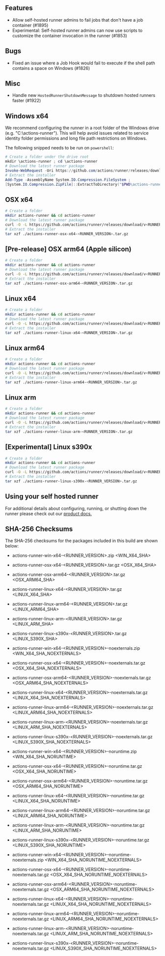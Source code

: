 ## Features
- Allow self-hosted runner admins to fail jobs that don't have a job container (#1895)
- Experimental: Self-hosted runner admins can now use scripts to customize the container invocation in the runner (#1853)
## Bugs
- Fixed an issue where a Job Hook would fail to execute if the shell path contains a space on Windows (#1826)

## Misc
- Handle new `HostedRunnerShutdownMessage` to shutdown hosted runners faster (#1922)

## Windows x64
We recommend configuring the runner in a root folder of the Windows drive (e.g. "C:\actions-runner"). This will help avoid issues related to service identity folder permissions and long file path restrictions on Windows.

The following snipped needs to be run on `powershell`:
``` powershell
# Create a folder under the drive root
mkdir \actions-runner ; cd \actions-runner
# Download the latest runner package
Invoke-WebRequest -Uri https://github.com/actions/runner/releases/download/v<RUNNER_VERSION>/actions-runner-win-x64-<RUNNER_VERSION>.zip -OutFile actions-runner-win-x64-<RUNNER_VERSION>.zip
# Extract the installer
Add-Type -AssemblyName System.IO.Compression.FileSystem ;
[System.IO.Compression.ZipFile]::ExtractToDirectory("$PWD\actions-runner-win-x64-<RUNNER_VERSION>.zip", "$PWD")
```

## OSX x64

``` bash
# Create a folder
mkdir actions-runner && cd actions-runner
# Download the latest runner package
curl -O -L https://github.com/actions/runner/releases/download/v<RUNNER_VERSION>/actions-runner-osx-x64-<RUNNER_VERSION>.tar.gz
# Extract the installer
tar xzf ./actions-runner-osx-x64-<RUNNER_VERSION>.tar.gz
```

## [Pre-release] OSX arm64 (Apple silicon)

``` bash
# Create a folder
mkdir actions-runner && cd actions-runner
# Download the latest runner package
curl -O -L https://github.com/actions/runner/releases/download/v<RUNNER_VERSION>/actions-runner-osx-arm64-<RUNNER_VERSION>.tar.gz
# Extract the installer
tar xzf ./actions-runner-osx-arm64-<RUNNER_VERSION>.tar.gz
```

## Linux x64

``` bash
# Create a folder
mkdir actions-runner && cd actions-runner
# Download the latest runner package
curl -O -L https://github.com/actions/runner/releases/download/v<RUNNER_VERSION>/actions-runner-linux-x64-<RUNNER_VERSION>.tar.gz
# Extract the installer
tar xzf ./actions-runner-linux-x64-<RUNNER_VERSION>.tar.gz
```

## Linux arm64

``` bash
# Create a folder
mkdir actions-runner && cd actions-runner
# Download the latest runner package
curl -O -L https://github.com/actions/runner/releases/download/v<RUNNER_VERSION>/actions-runner-linux-arm64-<RUNNER_VERSION>.tar.gz
# Extract the installer
tar xzf ./actions-runner-linux-arm64-<RUNNER_VERSION>.tar.gz
```

## Linux arm

``` bash
# Create a folder
mkdir actions-runner && cd actions-runner
# Download the latest runner package
curl -O -L https://github.com/actions/runner/releases/download/v<RUNNER_VERSION>/actions-runner-linux-arm-<RUNNER_VERSION>.tar.gz
# Extract the installer
tar xzf ./actions-runner-linux-arm-<RUNNER_VERSION>.tar.gz
```

## [Experimental] Linux s390x

``` bash
# Create a folder
mkdir actions-runner && cd actions-runner
# Download the latest runner package
curl -O -L https://github.com/actions/runner/releases/download/v<RUNNER_VERSION>/actions-runner-linux-s390x-<RUNNER_VERSION>.tar.gz
# Extract the installer
tar xzf ./actions-runner-linux-s390x-<RUNNER_VERSION>.tar.gz
```

## Using your self hosted runner
For additional details about configuring, running, or shutting down the runner please check out our [product docs.](https://help.github.com/en/actions/automating-your-workflow-with-github-actions/adding-self-hosted-runners)

## SHA-256 Checksums

The SHA-256 checksums for the packages included in this build are shown below:

- actions-runner-win-x64-<RUNNER_VERSION>.zip <!-- BEGIN SHA win-x64 --><WIN_X64_SHA><!-- END SHA win-x64 -->
- actions-runner-osx-x64-<RUNNER_VERSION>.tar.gz <!-- BEGIN SHA osx-x64 --><OSX_X64_SHA><!-- END SHA osx-x64 -->
- actions-runner-osx-arm64-<RUNNER_VERSION>.tar.gz <!-- BEGIN SHA osx-arm64 --><OSX_ARM64_SHA><!-- END SHA osx-arm64 -->
- actions-runner-linux-x64-<RUNNER_VERSION>.tar.gz <!-- BEGIN SHA linux-x64 --><LINUX_X64_SHA><!-- END SHA linux-x64 -->
- actions-runner-linux-arm64-<RUNNER_VERSION>.tar.gz <!-- BEGIN SHA linux-arm64 --><LINUX_ARM64_SHA><!-- END SHA linux-arm64 -->
- actions-runner-linux-arm-<RUNNER_VERSION>.tar.gz <!-- BEGIN SHA linux-arm --><LINUX_ARM_SHA><!-- END SHA linux-arm -->
- actions-runner-linux-s390x-<RUNNER_VERSION>.tar.gz <!-- BEGIN SHA linux-s390x --><LINUX_S390X_SHA><!-- END SHA linux-s390x -->

- actions-runner-win-x64-<RUNNER_VERSION>-noexternals.zip <!-- BEGIN SHA win-x64_noexternals --><WIN_X64_SHA_NOEXTERNALS><!-- END SHA win-x64_noexternals -->
- actions-runner-osx-x64-<RUNNER_VERSION>-noexternals.tar.gz <!-- BEGIN SHA osx-x64_noexternals --><OSX_X64_SHA_NOEXTERNALS><!-- END SHA osx-x64_noexternals -->
- actions-runner-osx-arm64-<RUNNER_VERSION>-noexternals.tar.gz <!-- BEGIN SHA osx-arm64_noexternals --><OSX_ARM64_SHA_NOEXTERNALS><!-- END SHA osx-arm64_noexternals -->
- actions-runner-linux-x64-<RUNNER_VERSION>-noexternals.tar.gz <!-- BEGIN SHA linux-x64_noexternals --><LINUX_X64_SHA_NOEXTERNALS><!-- END SHA linux-x64_noexternals -->
- actions-runner-linux-arm64-<RUNNER_VERSION>-noexternals.tar.gz <!-- BEGIN SHA linux-arm64_noexternals --><LINUX_ARM64_SHA_NOEXTERNALS><!-- END SHA linux-arm64_noexternals -->
- actions-runner-linux-arm-<RUNNER_VERSION>-noexternals.tar.gz <!-- BEGIN SHA linux-arm_noexternals --><LINUX_ARM_SHA_NOEXTERNALS><!-- END SHA linux-arm_noexternals -->
- actions-runner-linux-s390x-<RUNNER_VERSION>-noexternals.tar.gz <!-- BEGIN SHA linux-arm_noexternals --><LINUX_S390X_SHA_NOEXTERNALS><!-- END SHA linux-arm_noexternals -->

- actions-runner-win-x64-<RUNNER_VERSION>-noruntime.zip <!-- BEGIN SHA win-x64_noruntime --><WIN_X64_SHA_NORUNTIME><!-- END SHA win-x64_noruntime -->
- actions-runner-osx-x64-<RUNNER_VERSION>-noruntime.tar.gz <!-- BEGIN SHA osx-x64_noruntime --><OSX_X64_SHA_NORUNTIME><!-- END SHA osx-x64_noruntime -->
- actions-runner-osx-arm64-<RUNNER_VERSION>-noruntime.tar.gz <!-- BEGIN SHA osx-arm64_noruntime --><OSX_ARM64_SHA_NORUNTIME><!-- END SHA osx-arm64_noruntime -->
- actions-runner-linux-x64-<RUNNER_VERSION>-noruntime.tar.gz <!-- BEGIN SHA linux-x64_noruntime --><LINUX_X64_SHA_NORUNTIME><!-- END SHA linux-x64_noruntime -->
- actions-runner-linux-arm64-<RUNNER_VERSION>-noruntime.tar.gz <!-- BEGIN SHA linux-arm64_noruntime --><LINUX_ARM64_SHA_NORUNTIME><!-- END SHA linux-arm64_noruntime -->
- actions-runner-linux-arm-<RUNNER_VERSION>-noruntime.tar.gz <!-- BEGIN SHA linux-arm_noruntime --><LINUX_ARM_SHA_NORUNTIME><!-- END SHA linux-arm_noruntime -->
- actions-runner-linux-s390x-<RUNNER_VERSION>-noruntime.tar.gz <!-- BEGIN SHA linux-arm_noruntime --><LINUX_S390X_SHA_NORUNTIME><!-- END SHA linux-arm_noruntime -->

- actions-runner-win-x64-<RUNNER_VERSION>-noruntime-noexternals.zip <!-- BEGIN SHA win-x64_noruntime_noexternals --><WIN_X64_SHA_NORUNTIME_NOEXTERNALS><!-- END SHA win-x64_noruntime_noexternals -->
- actions-runner-osx-x64-<RUNNER_VERSION>-noruntime-noexternals.tar.gz <!-- BEGIN SHA osx-x64_noruntime_noexternals --><OSX_X64_SHA_NORUNTIME_NOEXTERNALS><!-- END SHA osx-x64_noruntime_noexternals -->
- actions-runner-osx-arm64-<RUNNER_VERSION>-noruntime-noexternals.tar.gz <!-- BEGIN SHA osx-arm64_noruntime_noexternals --><OSX_ARM64_SHA_NORUNTIME_NOEXTERNALS><!-- END SHA osx-arm64_noruntime_noexternals -->
- actions-runner-linux-x64-<RUNNER_VERSION>-noruntime-noexternals.tar.gz <!-- BEGIN SHA linux-x64_noruntime_noexternals --><LINUX_X64_SHA_NORUNTIME_NOEXTERNALS><!-- END SHA linux-x64_noruntime_noexternals -->
- actions-runner-linux-arm64-<RUNNER_VERSION>-noruntime-noexternals.tar.gz <!-- BEGIN SHA linux-arm64_noruntime_noexternals --><LINUX_ARM64_SHA_NORUNTIME_NOEXTERNALS><!-- END SHA linux-arm64_noruntime_noexternals -->
- actions-runner-linux-arm-<RUNNER_VERSION>-noruntime-noexternals.tar.gz <!-- BEGIN SHA linux-arm_noruntime_noexternals --><LINUX_ARM_SHA_NORUNTIME_NOEXTERNALS><!-- END SHA linux-arm_noruntime_noexternals -->
- actions-runner-linux-s390x-<RUNNER_VERSION>-noruntime-noexternals.tar.gz <!-- BEGIN SHA linux-arm_noruntime_noexternals --><LINUX_S390X_SHA_NORUNTIME_NOEXTERNALS><!-- END SHA linux-arm_noruntime_noexternals -->

